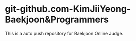 # git-github.com-KimJiiYeong-Baekjoon&Programmers
This is a auto push repository for Baekjoon Online Judge.
